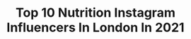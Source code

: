---
title: Top 10 Nutrition Instagram Influencers In London In 2021
description: >-
  Find top nutrition Instagram influencers in London in 2021. Most popular hashtags: #london #nutrition #coffee #summer.
platform: Instagram
hits: 65
text_top: See the most popular Instagram profiles on inBeat.
text_bottom: Our database holds 65 Instagram influencers like this in London, United Kingdom for you to work with.
profiles:
  - username: "dr_nazikabed"
    fullname: >-
      Dr. Nazik Abed  د.نازك عبد
    bio: >-
      Iraqi doctor lives in London Proud to be Iraqi 🇮🇶 MSc Clinical Dermatology(London) MSc Nutrition (London)
    location: "United Kingdom"
    followers: 239946
    engagement: 158
    commentsToLikes: 0.028626
    id: ck0w75oj8bvv30i19d34qxzcc
    verified: false
    hashtags: "#bagdad, #love, #baghdadi, #mosul"
  - username: "galettigram"
    fullname: >-
      Monica Galetti
    bio: >-
      Mother / Chef owner Mere Restaurant&Bar @MereRestaurant / MasterChef Pros / Amazing Hotels BBC2
    location: "United Kingdom"
    followers: 112120
    engagement: 172
    commentsToLikes: 0.035275
    id: ck0tz3eydp14a0i192k9ad6sd
    verified: true
    hashtags: "#masterchef, #eatlondon, #foodpics, #nutrition"
  - username: "jennyjonessnow"
    fullname: >-
      jennyjonessnow
    bio: >-
      Snowboard Olympic Bronze medalist. Avid Surfer BBC SkiSunday presenter. Specialist coach. Lover of adventures:) Media Enquiries APHILLIPS@TEAMWASS.COM
    location: "United Kingdom"
    followers: 38909
    engagement: 318
    commentsToLikes: 0.027049
    id: ck5px3mkzpxsw0i11rzah1he0
    verified: true
    hashtags: "#devon, #snow, #sweaty, #winterolympics"
  - username: "plantbasedjudy"
    fullname: >-
      PBJ 🌱 vegan nutritionist (BSc)
    bio: >-
      🌿 evidence-based, body positive nutrition 📍 london 💌 plantbasedjudy@gmail.com 🏳️‍🌈 she/her
    location: "United Kingdom"
    followers: 105325
    engagement: 119
    commentsToLikes: 0.045081
    id: ck5zsb6dzy60x0i14mm23y9p0
    verified: false
    hashtags: "#easyvegan, #veganpizza, #veganfoodshare, #veganrecipes"
  - username: "lilypartridge"
    fullname: >-
      L I L Y  P A R T R I D G E
    bio: >-
      GB Athlete & Professional Runner for @adidas 👟❤ 👑 British Half Marathon Champion
    location: "United Kingdom"
    followers: 14081
    engagement: 429
    commentsToLikes: 0.015474
    id: ck14j964wj6lu0i1954ggmyjf
    verified: false
    hashtags: "#runnersofinstagram, #adizeroadiospro, #summer, #hometeam"
  - username: "beccaroseuk"
    fullname: >-
      B 🐝 Miss World Beauty 2018
    bio: >-
      📍 london 🔐 brit model • tv presenter • content creator 5’11 🦒 in human clothing ↓ ↓ portfolio ↓ ↓
    location: "United Kingdom"
    followers: 10820
    engagement: 515
    commentsToLikes: 0.243096
    id: ckap9re9mtcll0i78giqwd6lh
    verified: false
    hashtags: "#londonmodel, #quizqueen, #london, #ootn"
  - username: "emilyrosemoreton"
    fullname: >-
      Emily Moreton BSc MSc ANutr
    bio: >-
      🥑Registered Associate Nutritionist 💉Registered Nurse 🏋🏼‍♀️ @strongandsxy Nutritionist ~ performance nutrition 👩🏼‍🍳 + recipe development 📍London￼
    location: "United Kingdom"
    followers: 32084
    engagement: 384
    commentsToLikes: 0.046432
    id: ck9hcj2zwlnhb0j78x491bqvl
    verified: false
    hashtags: "#internationalnursesday, #paleofoodsco, #ad"
  - username: "byollieb"
    fullname: >-
      Ollie B
    bio: >-
      📍| London 🎙| 950k on TikTok 📮Burton.ollie@me.com
    location: "United Kingdom"
    followers: 39809
    engagement: 295
    commentsToLikes: 0.091461
    id: ck0vzslmfapj30i19uzcb5af1
    verified: false
    hashtags: "#canonphotos, #artis, #disneyobsessed, #thisislondon"
  - username: "yana__fit"
    fullname: >-
      Yana 🌈
    bio: >-
      🥑 Food 🏋️‍♀️Fitness 🙅🏻‍♀️Feminism 👩🏻‍🔬BSc | 182cm 🌍PT in training @origym_coe Support links below ⤵️ 📍London,
    location: "United Kingdom"
    followers: 33115
    engagement: 128
    commentsToLikes: 0.172623
    id: ck8tbw1i0xda50j786ct6l9o5
    verified: false
    hashtags: "#caloriedeficit, #healthymealprep, #flexibledieting, #vegetarian"
  - username: "vithyahairandmakeup"
    fullname: >-
      Vithya Visvendra
    bio: >-
      An International Makeup Artist, Educator, YouTuber, and Mental Health Advocate; a Sri Lankan Tamil entrepreneur living between London and Kuala Lumpur
    location: "United Kingdom"
    followers: 271346
    engagement: 345
    commentsToLikes: 0.011620
    id: ck0w71769b8xd0i19pvaecb29
    verified: false
    hashtags: "#cotton, #kurta, #diwali, #facemask"
---
